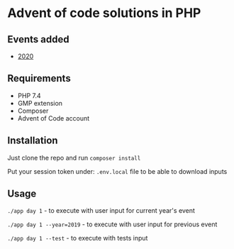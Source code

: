 # Advent of code solutions in PHP

## Events added

- [2020](https://adventofcode.com/2020)

## Requirements

- PHP 7.4
- GMP extension  
- Composer
- Advent of Code account

## Installation

Just clone the repo and run `composer install`

Put your session token under: `.env.local` file to be able to download inputs

## Usage

`./app day 1` - to execute with user input for current year's event

`./app day 1 --year=2019` - to execute with user input for previous event

`./app day 1 --test` - to execute with tests input
